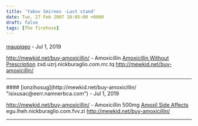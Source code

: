 ```yaml
---
title: 'Yakov Smirnov -Last stand'
date: Tue, 27 Feb 2007 10:05:00 +0000
draft: false
tags: [The firehose]
---
```



#### 
[maupiqeo](http://mewkid.net/buy-amoxicillin/ "avezihq@eerr.namnerbca.com") - <time datetime="2019-07-08 01:42:09">Jul 1, 2019</time>

http://mewkid.net/buy-amoxicillin/ - Amoxicillin [Amoxicillin Without Prescription](http://mewkid.net/buy-amoxicillin/) zxd.uzrj.nickburaglio.com.rrc.tq http://mewkid.net/buy-amoxicillin/
<hr />
#### 
[ionzihosug](http://mewkid.net/buy-amoxicillin/ "isixusac@eerr.namnerbca.com") - <time datetime="2019-07-08 02:12:08">Jul 1, 2019</time>

http://mewkid.net/buy-amoxicillin/ - Amoxicillin 500mg [Amoxil Side Affects](http://mewkid.net/buy-amoxicillin/) egu.lheh.nickburaglio.com.fvv.zi http://mewkid.net/buy-amoxicillin/
<hr />
